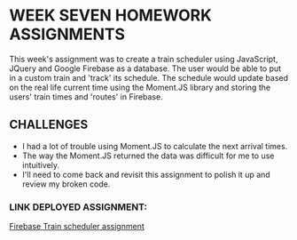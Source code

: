 # WEEK SEVEN HOMEWORK ASSIGNMENTS

<p>This week's assignment was to create a train scheduler using JavaScript, JQuery and Google Firebase as a database. The user would be able to put in a custom train and 'track' its schedule. The schedule would update based on the real life current time using the Moment.JS library and storing the users' train times and 'routes' in Firebase.</p>

## CHALLENGES
* I had a lot of trouble using Moment.JS to calculate the next arrival times.
* The way the Moment.JS returned the data was difficult for me to use intuitively.
* I'll need to come back and revisit this assignment to polish it up and review my broken code.

### LINK DEPLOYED ASSIGNMENT:

<a href="https://august-johnson.github.io/week7/train-schedule/index.html">Firebase Train scheduler assignment</a>
